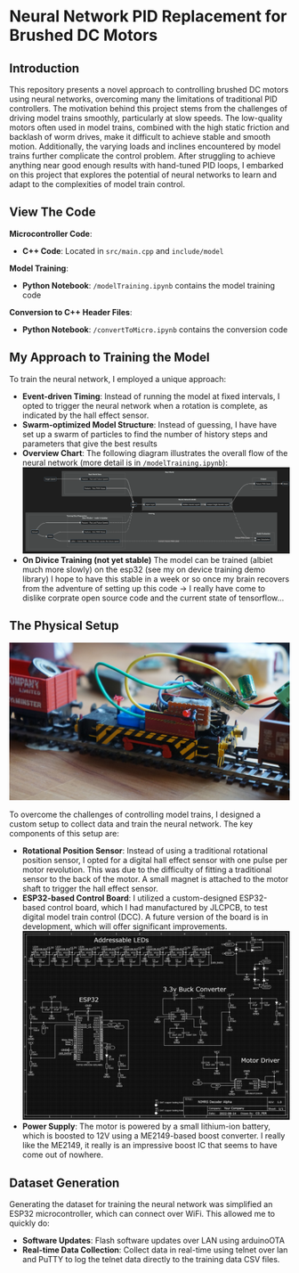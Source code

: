 **Neural Network PID Replacement for Brushed DC Motors**
=============================================================

**Introduction**
---------------
This repository presents a novel approach to controlling brushed DC motors using neural networks, overcoming many the limitations of traditional PID controllers. The motivation behind this project stems from the challenges of driving model trains smoothly, particularly at slow speeds. The low-quality motors often used in model trains, combined with the high static friction and backlash of worm drives, make it difficult to achieve stable and smooth motion. Additionally, the varying loads and inclines encountered by model trains further complicate the control problem. After struggling to achieve anything near good enough results with hand-tuned PID loops, I embarked on this project that explores the potential of neural networks to learn and adapt to the complexities of model train control.

**View The Code**
---------------

**Microcontroller Code**:
* **C++ Code**: Located in `src/main.cpp` and `include/model`

**Model Training**:
* **Python Notebook**: `/modelTraining.ipynb` contains the model training code

**Conversion to C++ Header Files**:
* **Python Notebook**: `/convertToMicro.ipynb` contains the conversion code


**My Approach to Training the Model**
------------------------------------

To train the neural network, I employed a unique approach:

* **Event-driven Timing**: Instead of running the model at fixed intervals, I opted to trigger the neural network when a rotation is complete, as indicated by the hall effect sensor.
* **Swarm-optimized Model Structure**: Instead of guessing, I have have set up a swarm of particles to find the number of history steps and parameters that give the best results
* **Overview Chart**: The following diagram illustrates the overall flow of the neural network (more detail is in `/modelTraining.ipynb`): ![Flow chart of neural network](images/overview.png)
* **On Divice Training (not yet stable)** The model can be trained (albiet much more slowly) on the esp32 (see my on device training demo library) I hope to have this stable in a week or so once my brain recovers from the adventure of setting up this code -> I really have come to dislike corprate open source code and the current state of tensorflow...


**The Physical Setup**
---------------------

![Sentinel 4wDH with Janky electronics bluetacked on top](images/DSC05507.JPG)

To overcome the challenges of controlling model trains, I designed a custom setup to collect data and train the neural network. The key components of this setup are:

* **Rotational Position Sensor**: Instead of using a traditional rotational position sensor, I opted for a digital hall effect sensor with one pulse per motor revolution. This was due to the difficulty of fitting a traditional sensor to the back of the motor. A small magnet is attached to the motor shaft to trigger the hall effect sensor.
* **ESP32-based Control Board**: I utilized a custom-designed ESP32-based control board, which I had manufactured by JLCPCB, to test digital model train control (DCC). A future version of the board is in development, which will offer significant improvements.
![PCB Schematic](images/schematic.png)
* **Power Supply**: The motor is powered by a small lithium-ion battery, which is boosted to 12V using a ME2149-based boost converter. I really like the ME2149, it really is an impressive boost IC that seems to have come out of nowhere.

**Dataset Generation**
---------------------

Generating the dataset for training the neural network was simplified an ESP32 microcontroller, which can connect over WiFi. This allowed me to quickly do:

* **Software Updates**: Flash software updates over LAN using arduinoOTA
* **Real-time Data Collection**: Collect data in real-time using telnet over lan and PuTTY to log the telnet data directly to the training data CSV files.

